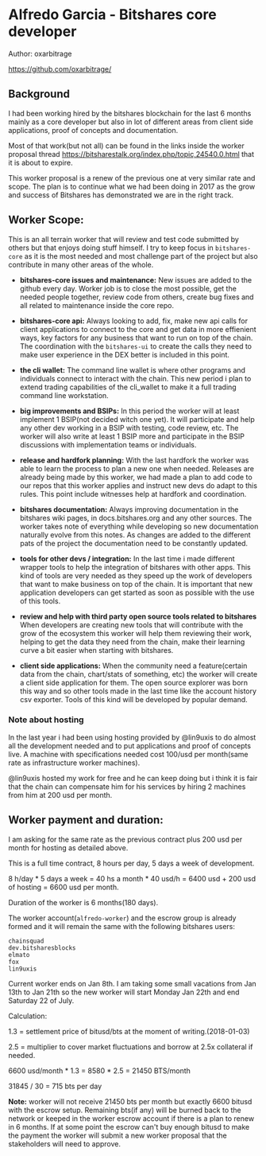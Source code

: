 # Alfredo Garcia - Bitshares core developer

Author: oxarbitrage

https://github.com/oxarbitrage/

## Background

I had been working hired by the bitshares blockchain for the last 6 months mainly as a core developer but also in lot of different areas from client side applications, proof of concepts and documentation.

Most of that work(but not all) can be found in the links inside the worker proposal thread https://bitsharestalk.org/index.php/topic,24540.0.html that it is about to expire.

This worker proposal is a renew of the previous one at very similar rate and scope. The plan is to continue what we had been doing in 2017 as the grow and success of Bitshares has demonstrated we are in the right track.

## Worker Scope:

This is an all terrain worker that will review and test code submitted by others but that enjoys doing stuff himself. I try to keep focus in `bitshares-core` as it is the most needed and most challenge part of the project but also contribute in many other areas of the whole.

* **bitshares-core issues and maintenance:**
New issues are added to the github every day. Worker job is to close the most possible, get the needed people together, review code from others, create bug fixes and all related to maintenance inside the core repo. 

- **bitshares-core api:**
Always looking to add, fix, make new api calls for client applications to connect to the core and get data in more effienient ways, key factors for any business that want to run on top of the chain.
The coordination with the `bitshares-ui` to create the calls they need to make user experience in the DEX better is included in this point.

- **the cli wallet:**
The command line wallet is where other programs and individuals connect to interact with the chain. This new period i plan to extend trading capabilities of the cli_wallet to make it a full trading command line workstation.

- **big improvements and BSIPs:**
In this period the worker will at least implement 1 BSIP(not decided witch one yet). It will participate and help any other dev working in a BSIP with testing, code review, etc. The worker will also write at least 1 BSIP more and participate in the BSIP discussions with implementation teams or individuals. 

- **release and hardfork planning:**
With the last hardfork the worker was able to learn the process to plan a new one when needed. Releases are already being made by this worker, we had made a plan to add code to our repos that this worker applies and instruct new devs do adapt to this rules.
This point include witnesses help at hardfork and coordination. 

- **bitshares documentation:**
Always improving documentation in the bitshares wiki pages, in docs.bitshares.org and any other sources. The worker takes note of everything while developing so new documentation naturally evolve from this notes. As changes are added to the different pats of the project the documentation need to be constantly updated. 

- **tools for other devs / integration:**
In the last time i made different wrapper tools to help the integration of bitshares with other apps. This kind of tools are very needed as they speed up the work of developers that want to make business on top of the chain. It is important that new application developers can get started as soon as possible with the use of this tools.

- **review and help with third party open source tools related to bitshares**
When developers are creating new tools that will contribute with the grow of the ecosystem this worker will help them reviewing their work, helping to get the data they need from the chain, make their learning curve a bit easier when starting with bitshares.

- **client side applications:**
When the community need a feature(certain data from the chain, chart/stats of something, etc) the worker will create a client side application for them. The open source explorer was born this way and so other tools made in the last time like the account history csv exporter. Tools of this kind will be developed by popular demand.

### Note about hosting

In the last year i had been using hosting provided by @lin9uxis to do almost all the development needed and to put applications and proof of concepts live. A machine with specifications needed cost 100/usd per month(same rate as infrastructure worker machines).

@lin9uxis hosted my work for free and he can keep doing but i think it is fair that the chain can compensate him for his services by hiring 2 machines from him at 200 usd per month.


## Worker payment and duration:

I am asking for the same rate as the previous contract plus 200 usd per month for hosting as detailed above.

This is a full time contract, 8 hours per day, 5 days a week of development.

8 h/day * 5 days a week = 40 hs a month * 40 usd/h = 6400 usd + 200 usd of hosting = 6600 usd per month.

Duration of the worker is 6 months(180 days). 

The worker account(`alfredo-worker`) and the escrow group is already formed and it will remain the same with the following bitshares users:

```
chainsquad
dev.bitsharesblocks
elmato
fox
lin9uxis
```

Current worker ends on Jan 8th. I am taking some small vacations from Jan 13th to Jan 21th so the new worker will start Monday Jan 22th and end Saturday 22 of July.

Calculation:

1.3 = settlement price of bitusd/bts at the moment of writing.(2018-01-03)

2.5 = multiplier to cover market fluctuations and borrow at 2.5x collateral if needed.

6600 usd/month * 1.3 = 8580 * 2.5 = 21450 BTS/month

31845 / 30 = 715 bts per day

**Note:** worker will not receive 21450 bts per month but exactly 6600 bitusd with the escrow setup. Remaining bts(if any) will be burned back to the network or keeped in the worker escrow account if there is a plan to renew in 6 months.
If at some point the escrow can't buy enough bitusd to make the payment the worker will submit a new worker proposal that the stakeholders will need to approve.


